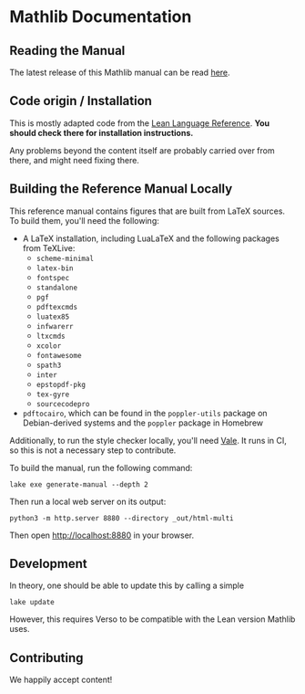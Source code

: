 # Mathlib Documentation

## Reading the Manual

The latest release of this Mathlib manual can be read [here](https://leanprover-community.github.io/mathlib-manual/html-multi/).

## Code origin / Installation

This is mostly adapted code from the [Lean Language Reference](https://github.com/leanprover/reference-manual). **You should check there for installation instructions.**

Any problems beyond the content itself are probably carried over from there, and might need fixing there.

## Building the Reference Manual Locally

This reference manual contains figures that are built from LaTeX sources. To build them, you'll need the following:
 * A LaTeX installation, including LuaLaTeX and the following packages from TeXLive:
   + `scheme-minimal`
   + `latex-bin`
   + `fontspec`
   + `standalone`
   + `pgf`
   + `pdftexcmds`
   + `luatex85`
   + `infwarerr`
   + `ltxcmds`
   + `xcolor`
   + `fontawesome`
   + `spath3`
   + `inter`
   + `epstopdf-pkg`
   + `tex-gyre`
   + `sourcecodepro`
 * `pdftocairo`, which can be found in the `poppler-utils` package on Debian-derived systems and the `poppler` package in Homebrew

Additionally, to run the style checker locally, you'll need [Vale](https://vale.sh/). It runs in CI, so this is not a necessary step to contribute.

To build the manual, run the following command:

```
lake exe generate-manual --depth 2
```

Then run a local web server on its output:
```
python3 -m http.server 8880 --directory _out/html-multi
```

Then open <http://localhost:8880> in your browser.

## Development

In theory, one should be able to update this by calling a simple

```
lake update
```

However, this requires Verso to be compatible with the Lean version Mathlib uses.

## Contributing

We happily accept content!
